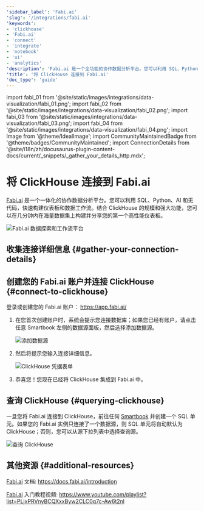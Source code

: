 ```yaml
---
'sidebar_label': 'Fabi.ai'
'slug': '/integrations/fabi.ai'
'keywords':
- 'clickhouse'
- 'Fabi.ai'
- 'connect'
- 'integrate'
- 'notebook'
- 'ui'
- 'analytics'
'description': 'Fabi.ai 是一个全功能的协作数据分析平台。您可以利用 SQL、Python、AI 和无代码构建仪表板和数据工作流，比以往任何时候都更快。'
'title': '将 ClickHouse 连接到 Fabi.ai'
'doc_type': 'guide'
---
```


import fabi_01 from '@site/static/images/integrations/data-visualization/fabi_01.png';
import fabi_02 from '@site/static/images/integrations/data-visualization/fabi_02.png';
import fabi_03 from '@site/static/images/integrations/data-visualization/fabi_03.png';
import fabi_04 from '@site/static/images/integrations/data-visualization/fabi_04.png';
import Image from '@theme/IdealImage';
import CommunityMaintainedBadge from '@theme/badges/CommunityMaintained';
import ConnectionDetails from '@site/i18n/zh/docusaurus-plugin-content-docs/current/_snippets/_gather_your_details_http.mdx';


# 将 ClickHouse 连接到 Fabi.ai

<CommunityMaintainedBadge/>

<a href="https://www.fabi.ai/" target="_blank">Fabi.ai</a> 是一个一体化的协作数据分析平台。您可以利用 SQL、Python、AI 和无代码，快速构建仪表板和数据工作流。结合 ClickHouse 的规模和强大功能，您可以在几分钟内在海量数据集上构建并分享您的第一个高性能仪表板。

<Image size="md" img={fabi_01} alt="Fabi.ai 数据探索和工作流平台" border />

## 收集连接详细信息 {#gather-your-connection-details}

<ConnectionDetails />

## 创建您的 Fabi.ai 账户并连接 ClickHouse {#connect-to-clickhouse}

登录或创建您的 Fabi.ai 账户： https://app.fabi.ai/

1. 在您首次创建账户时，系统会提示您连接数据库；如果您已经有账户，请点击任意 Smartbook 左侧的数据源面板，然后选择添加数据源。

   <Image size="lg" img={fabi_02} alt="添加数据源" border />

2. 然后将提示您输入连接详细信息。

   <Image size="md" img={fabi_03} alt="ClickHouse 凭据表单" border />

3. 恭喜您！您现在已经将 ClickHouse 集成到 Fabi.ai 中。

## 查询 ClickHouse {#querying-clickhouse}

一旦您将 Fabi.ai 连接到 ClickHouse，前往任何 [Smartbook](https://docs.fabi.ai/analysis_and_reporting/smartbooks) 并创建一个 SQL 单元。如果您的 Fabi.ai 实例只连接了一个数据源，则 SQL 单元将自动默认为 ClickHouse；否则，您可以从源下拉列表中选择查询源。

   <Image size="lg" img={fabi_04} alt="查询 ClickHouse" border />

## 其他资源 {#additional-resources}

[Fabi.ai](https://www.fabi.ai) 文档: https://docs.fabi.ai/introduction

[Fabi.ai](https://www.fabi.ai) 入门教程视频: https://www.youtube.com/playlist?list=PLjxPRVnyBCQXxxByw2CLC0q7c-Aw6t2nl
